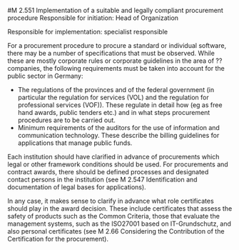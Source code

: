 #M 2.551 Implementation of a suitable and legally compliant procurement procedure
Responsible for initiation: Head of Organization

Responsible for implementation: specialist responsible

For a procurement procedure to procure a standard or individual software, there may be a number of specifications that must be observed. While these are mostly corporate rules or corporate guidelines in the area of ??companies, the following requirements must be taken into account for the public sector in Germany:

* The regulations of the provinces and of the federal government (in particular the regulation for services (VOL) and the regulation for professional services (VOF)). These regulate in detail how (eg as free hand awards, public tenders etc.) and in what steps procurement procedures are to be carried out.
* Minimum requirements of the auditors for the use of information and communication technology. These describe the billing guidelines for applications that manage public funds.


Each institution should have clarified in advance of procurements which legal or other framework conditions should be used. For procurements and contract awards, there should be defined processes and designated contact persons in the institution (see M 2.547 Identification and documentation of legal bases for applications).

In any case, it makes sense to clarify in advance what role certificates should play in the award decision. These include certificates that assess the safety of products such as the Common Criteria, those that evaluate the management systems, such as the ISO27001 based on IT-Grundschutz, and also personal certificates (see M 2.66 Considering the Contribution of the Certification for the procurement).



